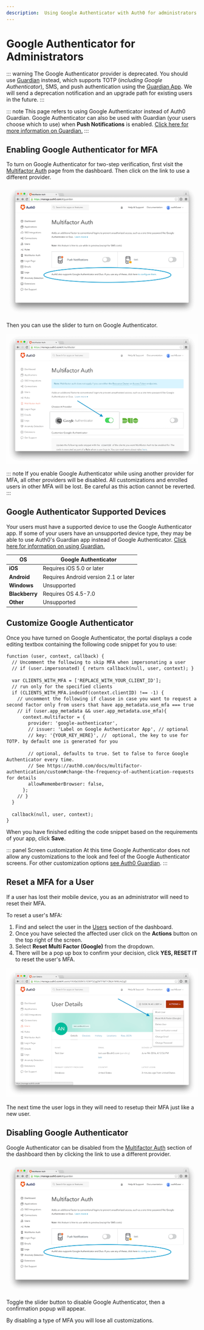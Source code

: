 ```yaml
---
description:  Using Google Authenticator with Auth0 for administrators
---
```


# Google Authenticator for Administrators

::: warning
The Google Authenticator provider is deprecated. You should use [Guardian](/multifactor-authentication/guardian) instead, which supports TOTP (*including Google Authenticator*), SMS, and push authentication using the [Guardian App](/multifactor-authentication/guardian/user-guide). We will send a deprecation notification and  an upgrade path for existing users in the future.
:::

::: note
This page refers to using Google Authenticator instead of Auth0 Guardian. Google Authenticator can also be used with Guardian (your users choose which to use) when **Push Notifications** is enabled. [Click here for more information on Guardian.](/multifactor-authentication/guardian)
:::

## Enabling Google Authenticator for MFA

To turn on Google Authenticator for two-step verification, first visit the [Multifactor Auth](${manage_url}/#/guardian) page from the dashboard. Then click on the link to use a different provider.

![](/media/articles/mfa/change-provider.png)

Then you can use the slider to turn on Google Authenticator.

![](/media/articles/mfa/toggle-google-auth.png)

::: note
If you enable Google Authenticator while using another provider for MFA, all other providers will be disabled. All customizations and enrolled users in other MFA will be lost. Be careful as this action cannot be reverted.
:::

## Google Authenticator Supported Devices

Your users must have a supported device to use the Google Authenticator app. If some of your users have an unsupported device type, they may be able to use Auth0's Guardian app instead of Google Authenticator. [Click here for information on using Guardian.](/multifactor-authentication/guardian/admin-guide)

| **OS** | **Google Authenticator** |
| --- | --- |
| **iOS** | Requires iOS 5.0 or later |
| **Android** | Requires Android version 2.1 or later |
| **Windows** | Unsupported |
| **Blackberry** | Requires OS 4.5-7.0 |
| **Other** | Unsupported |

## Customize Google Authenticator

Once you have turned on Google Authenticator, the portal displays a code editing textbox containing the following code snippet for you to use:

```JS
function (user, context, callback) {
  // Uncomment the following to skip MFA when impersonating a user
  // if (user.impersonated) { return callback(null, user, context); }

  var CLIENTS_WITH_MFA = ['REPLACE_WITH_YOUR_CLIENT_ID'];
  // run only for the specified clients
  if (CLIENTS_WITH_MFA.indexOf(context.clientID) !== -1) {
    // uncomment the following if clause in case you want to request a second factor only from users that have app_metadata.use_mfa === true
    // if (user.app_metadata && user.app_metadata.use_mfa){
      context.multifactor = {
        provider: 'google-authenticator',
        // issuer: 'Label on Google Authenticator App', // optional
        // key: '{YOUR_KEY_HERE}', //  optional, the key to use for TOTP. by default one is generated for you

        // optional, defaults to true. Set to false to force Google Authenticator every time.
        // See https://auth0.com/docs/multifactor-authentication/custom#change-the-frequency-of-authentication-requests for details
        allowRememberBrowser: false,
      };
    // }
  }

  callback(null, user, context);
}
```

When you have finished editing the code snippet based on the requirements of your app, click **Save**.

::: panel Screen customization
At this time Google Authenticator does not allow any customizations to the look and feel of the Google Authenticator screens. For other customization options [see Auth0 Guardian](/multifactor-authentication/administrator#customization).
:::

## Reset a MFA for a User

If a user has lost their mobile device, you as an administrator will need to reset their MFA.

To reset a user's MFA:

1.  Find and select the user in the [Users](${manage_url}/#/users) section of the dashboard.
2. Once you have selected the affected user click on the **Actions** button on the top right of the screen.
3. Select **Reset Multi Factor (Google)** from the dropdown.
4. There will be a pop up box to confirm your decision, click **YES, RESET IT** to reset the user's MFA.

![](/media/articles/mfa/reset-google-mfa.png)

The next time the user logs in they will need to resetup their MFA just like a new user.

## Disabling Google Authenticator

Google Authenticator can be disabled from the [Multifactor Auth](${manage_url}/#/guardian) section of the dashboard then by clicking the link to use a different provider.

![](/media/articles/mfa/change-provider.png)

Toggle the slider button to disable Google Authenticator, then a confirmation popup will appear.

By disabling a type of MFA you will lose all customizations.
